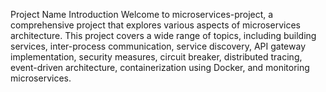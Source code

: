 Project Name
Introduction
Welcome to microservices-project, a comprehensive project that explores various aspects of microservices architecture. This project covers a wide range of topics, including building services, inter-process communication, service discovery, API gateway implementation, security measures, circuit breaker, distributed tracing, event-driven architecture, containerization using Docker, and monitoring microservices.

